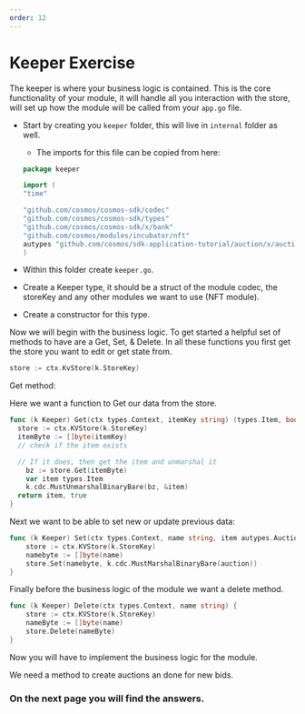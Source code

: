 ```yaml
---
order: 12
---
```


# Keeper Exercise

The keeper is where your business logic is contained. This is the core functionality of your module, it will handle all you interaction with the store, will set up how the module will be called from your `app.go` file.

- Start by creating you `keeper` folder, this will live in `internal` folder as well.

  - The imports for this file can be copied from here:

  ```go
  package keeper

  import (
  "time"

  "github.com/cosmos/cosmos-sdk/codec"
  "github.com/cosmos/cosmos-sdk/types"
  "github.com/cosmos/cosmos-sdk/x/bank"
  "github.com/cosmos/modules/incubator/nft"
  autypes "github.com/cosmos/sdk-application-tutorial/auction/x/auction/internal/types"
  )
  ```

- Within this folder create `keeper.go`.
- Create a Keeper type, it should be a struct of the module codec, the storeKey and any other modules we want to use (NFT module).
- Create a constructor for this type.

Now we will begin with the business logic. To get started a helpful set of methods to have are a Get, Set, & Delete. In all these functions you first get the store you want to edit or get state from.

```go
store := ctx.KvStore(k.StoreKey)
```

Get method:

Here we want a function to Get our data from the store.

```go
func (k Keeper) Get(ctx types.Context, itemKey string) (types.Item, bool) {
  store := ctx.KVStore(k.StoreKey)
  itemByte := []byte(itemKey)
  // check if the item exists

  // If it does, then get the item and unmarshal it
	bz := store.Get(itemByte)
	var item types.Item
	k.cdc.MustUnmarshalBinaryBare(bz, &item)
  return item, true
}
```

Next we want to be able to set new or update previous data:

```go
func (k Keeper) Set(ctx types.Context, name string, item autypes.Auction) {
	store := ctx.KVStore(k.StoreKey)
	namebyte := []byte(name)
	store.Set(namebyte, k.cdc.MustMarshalBinaryBare(auction))
}
```

Finally before the business logic of the module we want a delete method.

```go
func (k Keeper) Delete(ctx types.Context, name string) {
	store := ctx.KVStore(k.StoreKey)
	nameByte := []byte(name)
	store.Delete(nameByte)
}
```

Now you will have to implement the business logic for the module.

We need a method to create auctions an done for new bids.

### On the next page you will find the answers.

